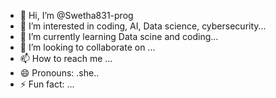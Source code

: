 - 👋 Hi, I’m @Swetha831-prog
- 👀 I’m interested in coding, AI, Data science, cybersecurity...
- 🌱 I’m currently learning Data scine and coding...
- 💞️ I’m looking to collaborate on ...
- 📫 How to reach me ...
- 😄 Pronouns: .she..
- ⚡ Fun fact: ...

<!---
Swetha831-prog/Swetha831-prog is a ✨ special ✨ repository because its `README.md` (this file) appears on your GitHub profile.
You can click the Preview link to take a look at your changes.
--->
